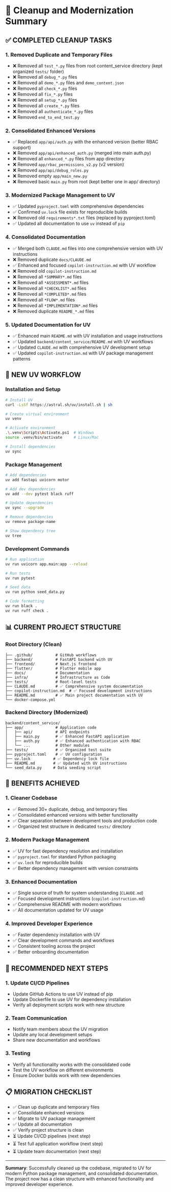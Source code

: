 # 🧹 Cleanup and Modernization Summary

## ✅ **COMPLETED CLEANUP TASKS**

### **1. Removed Duplicate and Temporary Files**
- ❌ Removed all `test_*.py` files from root content_service directory (kept organized `tests/` folder)
- ❌ Removed all `debug_*.py` files 
- ❌ Removed all `demo_*.py` files and `demo_content.json`
- ❌ Removed all `check_*.py` files
- ❌ Removed all `fix_*.py` files 
- ❌ Removed all `setup_*.py` files
- ❌ Removed all `create_*.py` files
- ❌ Removed all `authenticate_*.py` files
- ❌ Removed `end_to_end_test.py`

### **2. Consolidated Enhanced Versions**
- ✅ Replaced `app/api/auth.py` with the enhanced version (better RBAC support)
- ❌ Removed `app/api/enhanced_auth.py` (merged into main auth.py)
- ❌ Removed all `enhanced_*.py` files from app directory
- ❌ Removed `app/rbac_permissions_v2.py` (v2 version)
- ❌ Removed `app/api/debug_roles.py`
- ❌ Removed empty `app/main_new.py`
- ❌ Removed basic `main.py` from root (kept better one in app/ directory)

### **3. Modernized Package Management to UV**
- ✅ Updated `pyproject.toml` with comprehensive dependencies
- ✅ Confirmed `uv.lock` file exists for reproducible builds
- ❌ Removed old `requirements*.txt` files (replaced by pyproject.toml)
- ✅ Updated all documentation to use `uv` instead of `pip`

### **4. Consolidated Documentation**
- ✅ Merged both `CLAUDE.md` files into one comprehensive version with UV instructions
- ❌ Removed duplicate `docs/CLAUDE.md`
- ✅ Enhanced and focused `copilot-instruction.md` with UV workflow
- ❌ Removed old `copilot-instruction.md`
- ❌ Removed all `*SUMMARY*.md` files
- ❌ Removed all `*ASSESSMENT*.md` files  
- ❌ Removed all `*CHECKLIST*.md` files
- ❌ Removed all `*COMPLETED*.md` files
- ❌ Removed all `*FLOW*.md` files
- ❌ Removed all `*IMPLEMENTATION*.md` files
- ❌ Removed duplicate `README_*.md` files

### **5. Updated Documentation for UV**
- ✅ Enhanced main `README.md` with UV installation and usage instructions
- ✅ Updated `backend/content_service/README.md` with UV workflows
- ✅ Updated `CLAUDE.md` with comprehensive UV development setup
- ✅ Updated `copilot-instruction.md` with UV package management patterns

## 🚀 **NEW UV WORKFLOW**

### **Installation and Setup**
```bash
# Install UV
curl -LsSf https://astral.sh/uv/install.sh | sh

# Create virtual environment
uv venv

# Activate environment
.\.venv\Scripts\Activate.ps1  # Windows
source .venv/bin/activate     # Linux/Mac

# Install dependencies
uv sync
```

### **Package Management**
```bash
# Add dependencies
uv add fastapi uvicorn motor

# Add dev dependencies  
uv add --dev pytest black ruff

# Update dependencies
uv sync --upgrade

# Remove dependencies
uv remove package-name

# Show dependency tree
uv tree
```

### **Development Commands**
```bash
# Run application
uv run uvicorn app.main:app --reload

# Run tests
uv run pytest

# Seed data
uv run python seed_data.py

# Code formatting
uv run black .
uv run ruff check .
```

## 📊 **CURRENT PROJECT STRUCTURE**

### **Root Directory (Clean)**
```
├── .github/          # GitHub workflows
├── backend/          # FastAPI backend with UV
├── frontend/         # Next.js frontend  
├── flutter/          # Flutter mobile app
├── docs/             # Documentation
├── infra/            # Infrastructure as Code
├── tests/            # Root-level tests
├── CLAUDE.md         # ✅ Comprehensive system documentation
├── copilot-instruction.md  # ✅ Focused development instructions
├── README.md         # ✅ Main project documentation with UV
└── docker-compose.yml
```

### **Backend Directory (Modernized)**
```
backend/content_service/
├── app/              # Application code
│   ├── api/          # API endpoints
│   ├── main.py       # ✅ Enhanced FastAPI application
│   ├── auth.py       # ✅ Enhanced authentication with RBAC
│   └── ...           # Other modules
├── tests/            # ✅ Organized test suite
├── pyproject.toml    # ✅ UV configuration
├── uv.lock          # ✅ Dependency lock file  
├── README.md        # ✅ Updated with UV instructions
└── seed_data.py     # Data seeding script
```

## 🎯 **BENEFITS ACHIEVED**

### **1. Cleaner Codebase**
- ✅ Removed 30+ duplicate, debug, and temporary files
- ✅ Consolidated enhanced versions with better functionality
- ✅ Clear separation between development tools and production code
- ✅ Organized test structure in dedicated `tests/` directory

### **2. Modern Package Management**
- ✅ UV for fast dependency resolution and installation
- ✅ `pyproject.toml` for standard Python packaging
- ✅ `uv.lock` for reproducible builds
- ✅ Better dependency management with version constraints

### **3. Enhanced Documentation**
- ✅ Single source of truth for system understanding (`CLAUDE.md`)
- ✅ Focused development instructions (`copilot-instruction.md`)
- ✅ Comprehensive README with modern workflows
- ✅ All documentation updated for UV usage

### **4. Improved Developer Experience**
- ✅ Faster dependency installation with UV
- ✅ Clear development commands and workflows
- ✅ Consistent tooling across the project
- ✅ Better onboarding documentation

## 🔄 **RECOMMENDED NEXT STEPS**

### **1. Update CI/CD Pipelines**
- Update GitHub Actions to use UV instead of pip
- Update Dockerfile to use UV for dependency installation
- Verify all deployment scripts work with new structure

### **2. Team Communication**
- Notify team members about the UV migration
- Update any local development setups
- Share new documentation and workflows

### **3. Testing**
- Verify all functionality works with the consolidated code
- Test the UV workflow on different environments
- Ensure Docker builds work with new dependencies

## 📋 **MIGRATION CHECKLIST**

- ✅ Clean up duplicate and temporary files
- ✅ Consolidate enhanced versions
- ✅ Migrate to UV package management
- ✅ Update all documentation
- ✅ Verify project structure is clean
- ⏳ Update CI/CD pipelines (next step)
- ⏳ Test full application workflow (next step)
- ⏳ Update team documentation (next step)

---

**Summary**: Successfully cleaned up the codebase, migrated to UV for modern Python package management, and consolidated documentation. The project now has a clean structure with enhanced functionality and improved developer experience.
